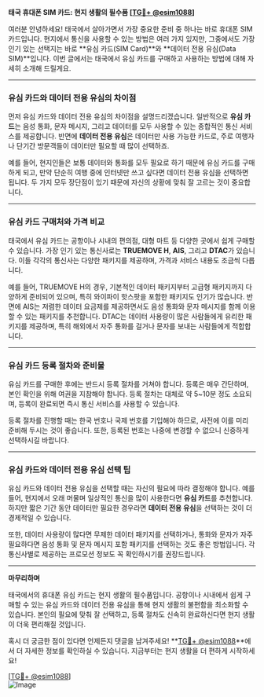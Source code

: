 **태국 휴대폰 SIM 카드: 현지 생활의 필수품 [[TG💪+ @esim1088](https://t.me/s/esim1088)]**

여러분 안녕하세요! 태국에서 살아가면서 가장 중요한 준비 중 하나는 바로 휴대폰 SIM 카드입니다. 현지에서 통신을 사용할 수 있는 방법은 여러 가지 있지만, 그중에서도 가장 인기 있는 선택지는 바로 **유심 카드(SIM Card)**와 **데이터 전용 유심(Data SIM)**입니다. 이번 글에서는 태국에서 유심 카드를 구매하고 사용하는 방법에 대해 자세히 소개해 드릴게요.

---

### 유심 카드와 데이터 전용 유심의 차이점

먼저 유심 카드와 데이터 전용 유심의 차이점을 설명드리겠습니다. 일반적으로 **유심 카드**는 음성 통화, 문자 메시지, 그리고 데이터를 모두 사용할 수 있는 종합적인 통신 서비스를 제공합니다. 반면에 **데이터 전용 유심**은 데이터만 사용 가능한 카드로, 주로 여행자나 단기간 방문객들이 데이터만 필요할 때 많이 선택하죠. 

예를 들어, 현지인들은 보통 데이터와 통화를 모두 필요로 하기 때문에 유심 카드를 구매하게 되고, 만약 단순히 여행 중에 인터넷만 쓰고 싶다면 데이터 전용 유심을 선택하면 됩니다. 두 가지 모두 장단점이 있기 때문에 자신의 상황에 맞춰 잘 고르는 것이 중요합니다.

---

### 유심 카드 구매처와 가격 비교

태국에서 유심 카드는 공항이나 시내의 편의점, 대형 마트 등 다양한 곳에서 쉽게 구매할 수 있습니다. 가장 인기 있는 통신사로는 **TRUEMOVE H**, **AIS**, 그리고 **DTAC**가 있습니다. 이들 각각의 통신사는 다양한 패키지를 제공하며, 가격과 서비스 내용도 조금씩 다릅니다.

예를 들어, TRUEMOVE H의 경우, 기본적인 데이터 패키지부터 고급형 패키지까지 다양하게 준비되어 있으며, 특히 와이파이 핫스팟을 포함한 패키지도 인기가 많습니다. 반면에 AIS는 저렴한 데이터 요금제를 제공하면서도 음성 통화와 문자 메시지를 함께 이용할 수 있는 패키지를 추천합니다. DTAC는 데이터 사용량이 많은 사람들에게 유리한 패키지를 제공하며, 특히 해외에서 자주 통화를 걸거나 문자를 보내는 사람들에게 적합합니다.

---

### 유심 카드 등록 절차와 준비물

유심 카드를 구매한 후에는 반드시 등록 절차를 거쳐야 합니다. 등록은 매우 간단하며, 본인 확인을 위해 여권을 지참해야 합니다. 등록 절차는 대체로 약 5~10분 정도 소요되며, 등록이 완료되면 즉시 통신 서비스를 사용할 수 있습니다. 

등록 절차를 진행할 때는 한국 번호나 국제 번호를 기입해야 하므로, 사전에 이를 미리 준비해 두시는 것이 좋습니다. 또한, 등록된 번호는 나중에 변경할 수 없으니 신중하게 선택하시길 바랍니다.

---

### 유심 카드와 데이터 전용 유심 선택 팁

유심 카드와 데이터 전용 유심을 선택할 때는 자신의 필요에 따라 결정해야 합니다. 예를 들어, 현지에서 오래 머물며 일상적인 통신을 많이 사용한다면 **유심 카드**를 추천합니다. 하지만 짧은 기간 동안 데이터만 필요한 경우라면 **데이터 전용 유심**을 선택하는 것이 더 경제적일 수 있습니다.

또한, 데이터 사용량이 많다면 무제한 데이터 패키지를 선택하거나, 통화와 문자가 자주 필요하다면 음성 통화 및 문자 메시지 포함 패키지를 선택하는 것도 좋은 방법입니다. 각 통신사별로 제공하는 프로모션 정보도 꼭 확인하시기를 권장드립니다.

---

**마무리하며**

태국에서의 휴대폰 유심 카드는 현지 생활의 필수품입니다. 공항이나 시내에서 쉽게 구매할 수 있는 유심 카드와 데이터 전용 유심을 통해 현지 생활의 불편함을 최소화할 수 있습니다. 본인의 필요에 맞춰 잘 선택하고, 등록 절차도 신속히 완료하신다면 현지 생활이 더욱 편리해질 것입니다. 

혹시 더 궁금한 점이 있다면 언제든지 댓글을 남겨주세요! **[TG💪+ @esim1088](https://t.me/s/esim1088)**에서 더 자세한 정보를 확인하실 수 있습니다. 지금부터는 현지 생활을 더 편하게 시작하세요!

[[TG💪+ @esim1088](https://t.me/s/esim1088)]  
![Image](https://i.postimg.cc/Y0z9fWf4/image.png)